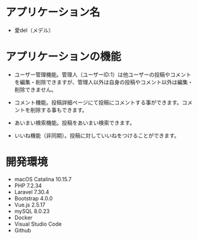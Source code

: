# アプリケーション名

- 愛del（メデル）

# アプリケーションの機能

- ユーザー管理機能。管理人（ユーザーID:1）は他ユーザーの投稿やコメントを編集・削除できますが、管理人以外は自身の投稿やコメント以外は編集・削除できません。



- コメント機能。投稿詳細ページにて投稿にコメントする事ができます。コメントを削除する事もできます。

- あいまい検索機能。投稿をあいまい検索できます。

- いいね機能（非同期）。投稿に対していいねをつけることができます。

# 開発環境

- macOS Catalina 10.15.7
- PHP 7.2.34
- Laravel 7.30.4
- Bootstrap 4.0.0
- Vue.js 2.5.17
- mySQL 8.0.23
- Docker
- Visual Studio Code
- Github